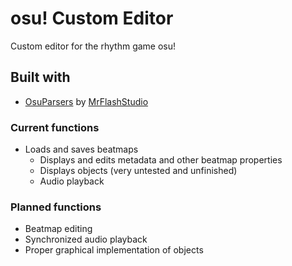 # osu! Custom Editor
Custom editor for the rhythm game osu!

## Built with
* [OsuParsers](https://github.com/mrflashstudio/OsuParsers) by [MrFlashStudio](https://github.com/mrflashstudio)

### Current functions
* Loads and saves beatmaps
  * Displays and edits metadata and other beatmap properties
  * Displays objects (very untested and unfinished)
  * Audio playback

### Planned functions
* Beatmap editing
* Synchronized audio playback
* Proper graphical implementation of objects